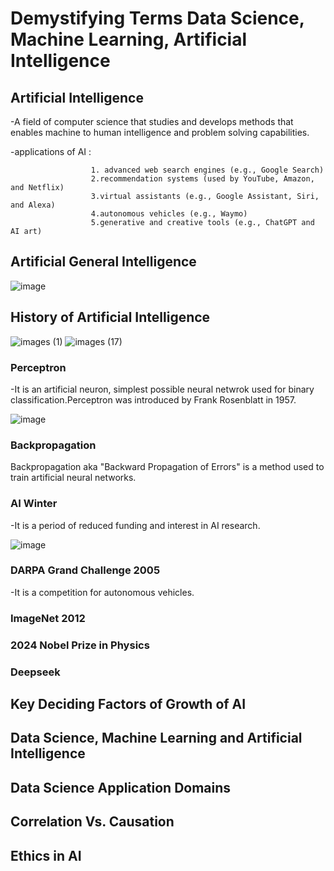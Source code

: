 # Demystifying Terms Data Science, Machine Learning, Artificial Intelligence
## Artificial Intelligence
-A field of computer science that studies and develops methods that enables machine to human intelligence and problem solving capabilities.

-applications of AI : 

                      1. advanced web search engines (e.g., Google Search)
                      2.recommendation systems (used by YouTube, Amazon, and Netflix)
                      3.virtual assistants (e.g., Google Assistant, Siri, and Alexa)
                      4.autonomous vehicles (e.g., Waymo)
                      5.generative and creative tools (e.g., ChatGPT and AI art) 
## Artificial General Intelligence
![image](https://github.com/user-attachments/assets/d18d6eac-7cd2-40b2-a867-9ef701e3895e)
## History of Artificial Intelligence
![images (1)](https://github.com/user-attachments/assets/51b2b497-f0c8-44ff-b514-017c4d00f757)
![images (17)](https://github.com/user-attachments/assets/359bc8f8-5d97-4733-acd4-96aa7ec805de)


### Perceptron
-It is an artificial neuron, simplest possible neural netwrok used for binary classification.Perceptron was introduced by Frank Rosenblatt in 1957.

![image](https://github.com/user-attachments/assets/73a67ba5-ee1d-4c68-b1e8-92b245b1ec45)


### Backpropagation

Backpropagation aka "Backward Propagation of Errors" is a method used to train artificial neural networks.

### AI Winter
-It is a period of reduced funding and interest in AI research.

![image](https://github.com/user-attachments/assets/01e0a595-c768-48d0-9c39-54ab7ddd4192)

### DARPA Grand Challenge 2005
-It is a competition for autonomous vehicles.
### ImageNet 2012
### 2024 Nobel Prize in Physics
### Deepseek
## Key Deciding Factors of Growth of AI
## Data Science, Machine Learning and Artificial Intelligence
## Data Science Application Domains
## Correlation Vs. Causation
## Ethics in AI

